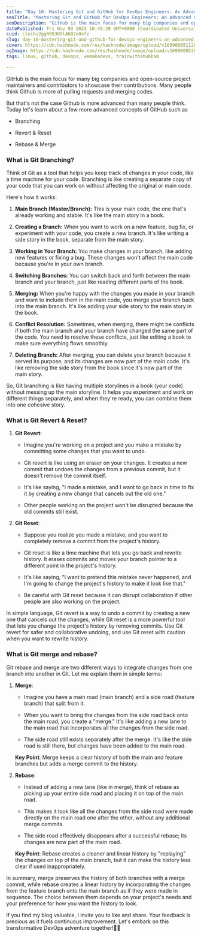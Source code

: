 ```yaml
---
title: "Day 10: Mastering Git and GitHub for DevOps Engineers: An Advanced Guide (Part 1)"
seoTitle: "Mastering Git and GitHub for DevOps Engineers: An Advanced Guide (Part"
seoDescription: "GitHub is the main focus for many big companies and open-source project maintainers and contributors to showcase their contributions. Many people think..."
datePublished: Fri Nov 03 2023 10:49:29 GMT+0000 (Coordinated Universal Time)
cuid: cloihu2gg000308l4602e0efz
slug: day-10-mastering-git-and-github-for-devops-engineers-an-advanced-guide-part-1
cover: https://cdn.hashnode.com/res/hashnode/image/upload/v1699008511264/b5ae2a2c-3b9a-4c84-a2a9-98a4e6205714.png
ogImage: https://cdn.hashnode.com/res/hashnode/image/upload/v1699008536095/5ba83092-414e-4445-aa25-936fac065ec9.png
tags: linux, github, devops, wemakedevs, trainwithshubham

---
```


GitHub is the main focus for many big companies and open-source project maintainers and contributors to showcase their contributions. Many people think Github is more of pulling requests and merging codes.

But that's not the case Github is more advanced than many people think. Today let's learn about a few more advanced concepts of GitHub such as

* Branching
    
* Revert & Reset
    
* Rebase & Merge
    

### What is Git Branching?

Think of Git as a tool that helps you keep track of changes in your code, like a time machine for your code. Branching is like creating a separate copy of your code that you can work on without affecting the original or main code.

Here's how it works:

1. **Main Branch (Master/Branch):** This is your main code, the one that's already working and stable. It's like the main story in a book.
    
2. **Creating a Branch:** When you want to work on a new feature, bug fix, or experiment with your code, you create a new branch. It's like writing a side story in the book, separate from the main story.
    
3. **Working in Your Branch:** You make changes in your branch, like adding new features or fixing a bug. These changes won't affect the main code because you're in your own branch.
    
4. **Switching Branches:** You can switch back and forth between the main branch and your branch, just like reading different parts of the book.
    
5. **Merging:** When you're happy with the changes you made in your branch and want to include them in the main code, you merge your branch back into the main branch. It's like adding your side story to the main story in the book.
    
6. **Conflict Resolution:** Sometimes, when merging, there might be conflicts if both the main branch and your branch have changed the same part of the code. You need to resolve these conflicts, just like editing a book to make sure everything flows smoothly.
    
7. **Deleting Branch:** After merging, you can delete your branch because it served its purpose, and its changes are now part of the main code. It's like removing the side story from the book since it's now part of the main story.
    

So, Git branching is like having multiple storylines in a book (your code) without messing up the main storyline. It helps you experiment and work on different things separately, and when they're ready, you can combine them into one cohesive story.

### What is Git Revert & Reset?

1. **Git Revert**:
    
    * Imagine you're working on a project and you make a mistake by committing some changes that you want to undo.
        
    * Git revert is like using an eraser on your changes. It creates a new commit that undoes the changes from a previous commit, but it doesn't remove the commit itself.
        
    * It's like saying, "I made a mistake, and I want to go back in time to fix it by creating a new change that cancels out the old one."
        
    * Other people working on the project won't be disrupted because the old commits still exist.
        
2. **Git Reset**:
    
    * Suppose you realize you made a mistake, and you want to completely remove a commit from the project's history.
        
    * Git reset is like a time machine that lets you go back and rewrite history. It erases commits and moves your branch pointer to a different point in the project's history.
        
    * It's like saying, "I want to pretend this mistake never happened, and I'm going to change the project's history to make it look like that."
        
    * Be careful with Git reset because it can disrupt collaboration if other people are also working on the project.
        

In simple language, Git revert is a way to undo a commit by creating a new one that cancels out the changes, while Git reset is a more powerful tool that lets you change the project's history by removing commits. Use Git revert for safer and collaborative undoing, and use Git reset with caution when you want to rewrite history.

### What is Git merge and rebase?

Git rebase and merge are two different ways to integrate changes from one branch into another in Git. Let me explain them in simple terms:

1. **Merge**:
    
    * Imagine you have a main road (main branch) and a side road (feature branch) that split from it.
        
    * When you want to bring the changes from the side road back onto the main road, you create a "merge." It's like adding a new lane to the main road that incorporates all the changes from the side road.
        
    * The side road still exists separately after the merge. It's like the side road is still there, but changes have been added to the main road.
        
    
    **Key Point**: Merge keeps a clear history of both the main and feature branches but adds a merge commit to the history.
    
2. **Rebase**:
    
    * Instead of adding a new lane (like in merge), think of rebase as picking up your entire side road and placing it on top of the main road.
        
    * This makes it look like all the changes from the side road were made directly on the main road one after the other, without any additional merge commits.
        
    * The side road effectively disappears after a successful rebase; its changes are now part of the main road.
        
    
    **Key Point**: Rebase creates a cleaner and linear history by "replaying" the changes on top of the main branch, but it can make the history less clear if used inappropriately.
    

In summary, merge preserves the history of both branches with a merge commit, while rebase creates a linear history by incorporating the changes from the feature branch onto the main branch as if they were made in sequence. The choice between them depends on your project's needs and your preference for how you want the history to look.

If you find my blog valuable, I invite you to like and share. Your feedback is precious as it fuels continuous improvement. Let's embark on this transformative DevOps adventure together!🚀🚀